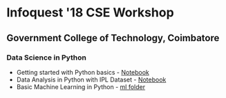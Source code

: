 # Infoquest '18 CSE Workshop
## Government College of Technology, Coimbatore
### Data Science in Python

* Getting started with Python basics - [Notebook](https://nbviewer.jupyter.org/github/amrrs/iq18_workshop/blob/master/basics/Getting%20started%20with%20Python%20basics.ipynb)
* Data Analysis in Python with IPL Dataset - [Notebook](https://nbviewer.jupyter.org/github/amrrs/iq18_workshop/blob/master/data_analysis/Data%20Analysis%20in%20Python%20with%20IPL%20Dataset.ipynb)
* Basic Machine Learning in Python - [ml folder](https://github.com/amrrs/iq18_workshop/tree/master/ml)
